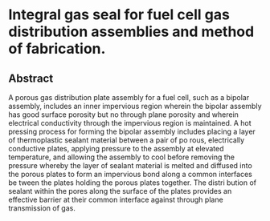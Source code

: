 # Integral gas seal for fuel cell gas distribution assemblies and method of fabrication.

## Abstract
A porous gas distribution plate assembly for a fuel cell, such as a bipolar assembly, includes an inner impervious region wherein the bipolar assembly has good surface porosity but no through plane porosity and wherein electrical conductivity through the impervious region is maintained. A hot pressing process for forming the bipolar assembly includes placing a layer of thermoplastic sealant material between a pair of po rous, electrically conductive plates, applying pressure to the assembly at elevated temperature, and allowing the assembly to cool before removing the pressure whereby the layer of sealant material is melted and diffused into the porous plates to form an impervious bond along a common interfaces be tween the plates holding the porous plates together. The distri bution of sealant within the pores along the surface of the plates provides an effective barrier at their common interface against through plane transmission of gas.